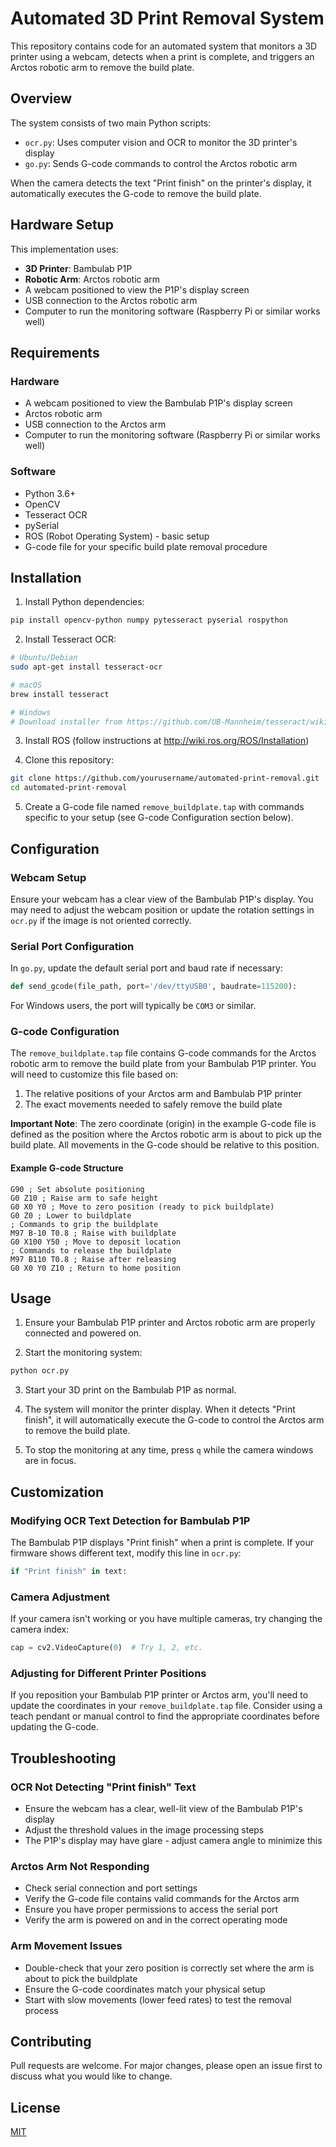 # Automated 3D Print Removal System

This repository contains code for an automated system that monitors a 3D printer using a webcam, detects when a print is complete, and triggers an Arctos robotic arm to remove the build plate.

## Overview

The system consists of two main Python scripts:
- `ocr.py`: Uses computer vision and OCR to monitor the 3D printer's display
- `go.py`: Sends G-code commands to control the Arctos robotic arm

When the camera detects the text "Print finish" on the printer's display, it automatically executes the G-code to remove the build plate.

## Hardware Setup

This implementation uses:
- **3D Printer**: Bambulab P1P
- **Robotic Arm**: Arctos robotic arm
- A webcam positioned to view the P1P's display screen
- USB connection to the Arctos robotic arm
- Computer to run the monitoring software (Raspberry Pi or similar works well)

## Requirements

### Hardware
- A webcam positioned to view the Bambulab P1P's display screen
- Arctos robotic arm
- USB connection to the Arctos arm
- Computer to run the monitoring software (Raspberry Pi or similar works well)

### Software
- Python 3.6+
- OpenCV
- Tesseract OCR
- pySerial
- ROS (Robot Operating System) - basic setup
- G-code file for your specific build plate removal procedure

## Installation

1. Install Python dependencies:
```bash
pip install opencv-python numpy pytesseract pyserial rospython
```

2. Install Tesseract OCR:
```bash
# Ubuntu/Debian
sudo apt-get install tesseract-ocr

# macOS
brew install tesseract

# Windows
# Download installer from https://github.com/UB-Mannheim/tesseract/wiki
```

3. Install ROS (follow instructions at http://wiki.ros.org/ROS/Installation)

4. Clone this repository:
```bash
git clone https://github.com/yourusername/automated-print-removal.git
cd automated-print-removal
```

5. Create a G-code file named `remove_buildplate.tap` with commands specific to your setup (see G-code Configuration section below).

## Configuration

### Webcam Setup
Ensure your webcam has a clear view of the Bambulab P1P's display. You may need to adjust the webcam position or update the rotation settings in `ocr.py` if the image is not oriented correctly.

### Serial Port Configuration
In `go.py`, update the default serial port and baud rate if necessary:

```python
def send_gcode(file_path, port='/dev/ttyUSB0', baudrate=115200):
```

For Windows users, the port will typically be `COM3` or similar.

### G-code Configuration
The `remove_buildplate.tap` file contains G-code commands for the Arctos robotic arm to remove the build plate from your Bambulab P1P printer. You will need to customize this file based on:

1. The relative positions of your Arctos arm and Bambulab P1P printer
2. The exact movements needed to safely remove the build plate

**Important Note**: The zero coordinate (origin) in the example G-code file is defined as the position where the Arctos robotic arm is about to pick up the build plate. All movements in the G-code should be relative to this position.

#### Example G-code Structure
```
G90 ; Set absolute positioning
G0 Z10 ; Raise arm to safe height
G0 X0 Y0 ; Move to zero position (ready to pick buildplate)
G0 Z0 ; Lower to buildplate
; Commands to grip the buildplate
M97 B-10 T0.8 ; Raise with buildplate
G0 X100 Y50 ; Move to deposit location
; Commands to release the buildplate
M97 B110 T0.8 ; Raise after releasing
G0 X0 Y0 Z10 ; Return to home position
```

## Usage

1. Ensure your Bambulab P1P printer and Arctos robotic arm are properly connected and powered on.

2. Start the monitoring system:
```bash
python ocr.py
```

3. Start your 3D print on the Bambulab P1P as normal.

4. The system will monitor the printer display. When it detects "Print finish", it will automatically execute the G-code to control the Arctos arm to remove the build plate.

5. To stop the monitoring at any time, press `q` while the camera windows are in focus.

## Customization

### Modifying OCR Text Detection for Bambulab P1P
The Bambulab P1P displays "Print finish" when a print is complete. If your firmware shows different text, modify this line in `ocr.py`:

```python
if "Print finish" in text:
```

### Camera Adjustment
If your camera isn't working or you have multiple cameras, try changing the camera index:

```python
cap = cv2.VideoCapture(0)  # Try 1, 2, etc.
```

### Adjusting for Different Printer Positions
If you reposition your Bambulab P1P printer or Arctos arm, you'll need to update the coordinates in your `remove_buildplate.tap` file. Consider using a teach pendant or manual control to find the appropriate coordinates before updating the G-code.

## Troubleshooting

### OCR Not Detecting "Print finish" Text
- Ensure the webcam has a clear, well-lit view of the Bambulab P1P's display
- Adjust the threshold values in the image processing steps
- The P1P's display may have glare - adjust camera angle to minimize this

### Arctos Arm Not Responding
- Check serial connection and port settings
- Verify the G-code file contains valid commands for the Arctos arm
- Ensure you have proper permissions to access the serial port
- Verify the arm is powered on and in the correct operating mode

### Arm Movement Issues
- Double-check that your zero position is correctly set where the arm is about to pick the buildplate
- Ensure the G-code coordinates match your physical setup
- Start with slow movements (lower feed rates) to test the removal process

## Contributing
Pull requests are welcome. For major changes, please open an issue first to discuss what you would like to change.

## License
[MIT](https://choosealicense.com/licenses/mit/)
